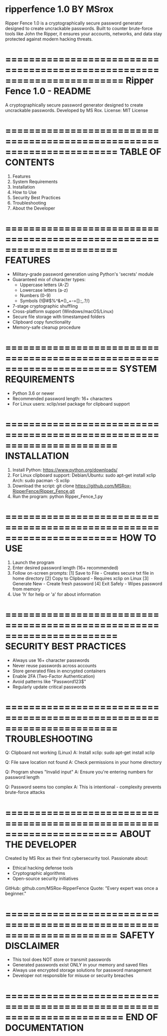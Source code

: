 # ripperfence 1.0 BY MSrox
Ripper Fence 1.0 is a cryptographically secure password generator designed to create uncrackable passwords. Built to counter brute-force tools like John the Ripper, it ensures your accounts, networks, and data stay protected against modern hacking threats.

========================================================================
                          Ripper Fence 1.0 - README
========================================================================

A cryptographically secure password generator designed to create uncrackable passwords. 
Developed by MS Rox. License: MIT License

=======================================================================
                             TABLE OF CONTENTS
=======================================================================
1. Features
2. System Requirements
3. Installation
4. How to Use
5. Security Best Practices
6. Troubleshooting
7. About the Developer

=======================================================================
                                FEATURES
=======================================================================
- Military-grade password generation using Python's 'secrets' module
- Guaranteed mix of character types:
  * Uppercase letters (A-Z)
  * Lowercase letters (a-z)
  * Numbers (0-9)
  * Symbols (!@#$%^&*()_+-=[]:;,.?/)
- 7-stage cryptographic shuffling
- Cross-platform support (Windows/macOS/Linux)
- Secure file storage with timestamped folders
- Clipboard copy functionality
- Memory-safe cleanup procedure

=======================================================================
                           SYSTEM REQUIREMENTS
=======================================================================
- Python 3.6 or newer
- Recommended password length: 16+ characters
- For Linux users: xclip/xsel package for clipboard support

=======================================================================
                             INSTALLATION
=======================================================================
1. Install Python: https://www.python.org/downloads/
2. For Linux clipboard support:
   Debian/Ubuntu: sudo apt-get install xclip
   Arch: sudo pacman -S xclip
3. Download the script:
   git clone https://github.com/MSRox-RipperFence/Ripper_Fence.git
4. Run the program:
   python Ripper_Fence_1.py

=======================================================================
                              HOW TO USE
=======================================================================
1. Launch the program
2. Enter desired password length (16+ recommended)
3. Follow on-screen prompts:
   [1] Save to File   - Creates secure txt file in home directory
   [2] Copy to Clipboard  - Requires xclip on Linux
   [3] Generate New   - Create fresh password
   [4] Exit Safely    - Wipes password from memory
4. Use 'h' for help or 'a' for about information

=======================================================================
                        SECURITY BEST PRACTICES
=======================================================================
* Always use 16+ character passwords
* Never reuse passwords across accounts
* Store generated files in encrypted containers
* Enable 2FA (Two-Factor Authentication)
* Avoid patterns like "Password123$"
* Regularly update critical passwords

=======================================================================
                            TROUBLESHOOTING
=======================================================================
Q: Clipboard not working (Linux)
A: Install xclip: sudo apt-get install xclip

Q: File save location not found
A: Check permissions in your home directory

Q: Program shows "Invalid input"
A: Ensure you're entering numbers for password length

Q: Password seems too complex
A: This is intentional - complexity prevents brute-force attacks

=======================================================================
                          ABOUT THE DEVELOPER
=======================================================================
Created by MS Rox as their first cybersecurity tool. Passionate about:
- Ethical hacking defense tools
- Cryptographic algorithms
- Open-source security initiatives

GitHub: github.com/MSRox-RipperFence
Quote: "Every expert was once a beginner."

=======================================================================
                           SAFETY DISCLAIMER
=======================================================================
* This tool does NOT store or transmit passwords
* Generated passwords exist ONLY in your memory and saved files
* Always use encrypted storage solutions for password management
* Developer not responsible for misuse or security breaches

========================================================================
                         END OF DOCUMENTATION
========================================================================
